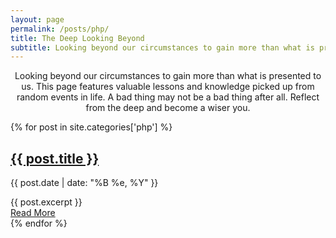 ```yaml
---
layout: page
permalink: /posts/php/
title: The Deep Looking Beyond
subtitle: Looking beyond our circumstances to gain more than what is presented to us. This page features valuable lessons and knowledge picked up from random events in life. A bad thing may not be a bad thing after all. Reflect from the deep and become a wiser you.
---
```


<p style="text-align: center;">Looking beyond our circumstances to gain more than what is presented to us. This page features valuable lessons and knowledge picked up from random events in life. A bad thing may not be a bad thing after all. Reflect from the deep and become a wiser you.</p>


<div class="posts">
  {% for post in site.categories['php'] %}
    <article class="post">
      <h1>
          <a href="{{ site.baseurl }}{{ post.url }}">{{ post.title }}</a>
      </h1>
      <div>
        <p class="post_date">{{ post.date | date: "%B %e, %Y" }}</p>
      </div>
      <div class="entry">
        {{ post.excerpt }}
      </div>
      <a href="{{ site.baseurl }}{{ post.url }}" class="read-more">
          Read More
      </a>
    </article>
  {% endfor %}
</div>

